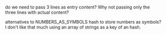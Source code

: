 
do we need to pass 3 lines as entry content? Why not passing only the three lines with actual content?

alternatives to NUMBERS_AS_SYMBOLS hash to store numbers as symbols? I don't like that much using an array of strings as a key of an hash.